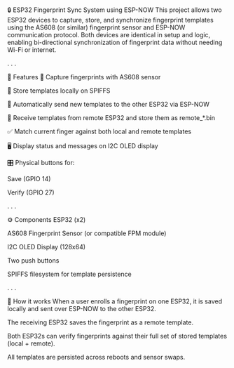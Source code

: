 🔒 ESP32 Fingerprint Sync System using ESP-NOW
This project allows two ESP32 devices to capture, store, and synchronize fingerprint templates using the AS608 (or similar) fingerprint sensor and ESP-NOW communication protocol. Both devices are identical in setup and logic, enabling bi-directional synchronization of fingerprint data without needing Wi-Fi or internet.



.
.
.


🧠 Features
📸 Capture fingerprints with AS608 sensor

💾 Store templates locally on SPIFFS

📡 Automatically send new templates to the other ESP32 via ESP-NOW

🔁 Receive templates from remote ESP32 and store them as remote_*.bin

✅ Match current finger against both local and remote templates

🖥️ Display status and messages on I2C OLED display

🎛️ Physical buttons for:

Save (GPIO 14)

Verify (GPIO 27)


.
.
.


⚙️ Components
ESP32 (x2)

AS608 Fingerprint Sensor (or compatible FPM module)

I2C OLED Display (128x64)

Two push buttons

SPIFFS filesystem for template persistence


.
.
.


🔗 How it works
When a user enrolls a fingerprint on one ESP32, it is saved locally and sent over ESP-NOW to the other ESP32.

The receiving ESP32 saves the fingerprint as a remote template.

Both ESP32s can verify fingerprints against their full set of stored templates (local + remote).

All templates are persisted across reboots and sensor swaps.
